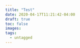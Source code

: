 ```yaml
---
title: "Test"
date: 2020-04-17T11:21:42-04:00
draft: true
toc: false
images:
tags: 
  - untagged
---
```


